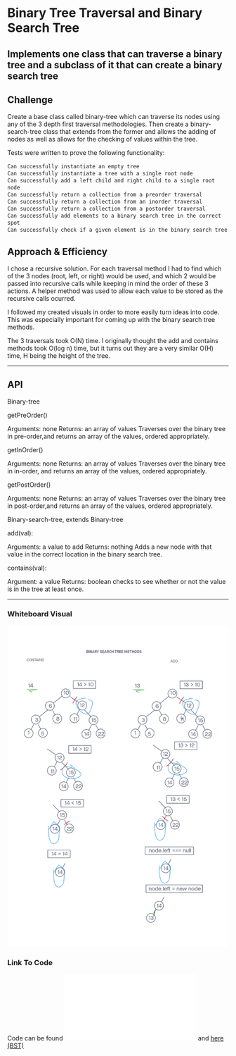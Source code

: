 # Binary Tree Traversal and Binary Search Tree

## Implements one class that can traverse a binary tree and a subclass of it that can create a binary search tree

## Challenge

Create a base class called binary-tree which can traverse its nodes using any of the 3 depth first traversal methodologies. Then create a binary-search-tree class that extends from the former and allows the adding of nodes as well as allows for the checking of values within the tree.

Tests were written to prove the following functionality:

    Can successfully instantiate an empty tree
    Can successfully instantiate a tree with a single root node
    Can successfully add a left child and right child to a single root node
    Can successfully return a collection from a preorder traversal
    Can successfully return a collection from an inorder traversal
    Can successfully return a collection from a postorder traversal
    Can successfully add elements to a binary search tree in the correct spot
    Can successfully check if a given element is in the binary search tree

## Approach & Efficiency
<!-- What approach did you take? Why? What is the Big O space/time for this approach? -->
I chose a recursive solution. For each traversal method I had to find which of the 3 nodes (root, left, or right) would be used, and which 2 would be passed into recursive calls while keeping in mind the order of these 3 actions. A helper method was used to allow each value to be stored as the recursive calls ocurred.

I followed my created visuals in order to more easily turn ideas into code. This was especially important for coming up with the binary search tree methods.

The 3 traversals took O(N) time. I originally thought the add and contains methods took  O(log n) time, but it turns out they are a very similar O(H) time, H being the height of the tree.

-----

## API
<!-- Description of each method publicly available to your Linked List -->

Binary-tree

getPreOrder()

  Arguments: none
  Returns: an array of values
  Traverses over the binary tree in pre-order,and returns an array of the values, ordered appropriately.

getInOrder()

  Arguments: none
  Returns: an array of values
  Traverses over the binary tree in in-order, and returns an array of the values, ordered appropriately.

getPostOrder()

  Arguments: none
  Returns: an array of values
  Traverses over the binary tree in post-order,and returns an array of the values, ordered appropriately.

Binary-search-tree, extends Binary-tree

add(val):

  Arguments: a value to add
  Returns: nothing
  Adds a new node with that value in the correct location in the binary search tree.

contains(val):

  Argument: a value
  Returns: boolean
  checks to see whether or not the value is in the tree at least once.

-----

### Whiteboard Visual

![Solution approach diagram](./bst.png)

### Link To Code

Code can be found ![here (Binary Tree)](./binary-tree.js) and [here (BST)](./binary-search-tree.js)
